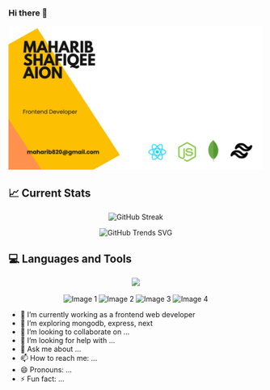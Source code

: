 ### Hi there 👋
![The San Juan Mountains are beautiful!](https://raw.githubusercontent.com/maharib820/maharib820/main/images/cover.png "San Juan Mountains")

## 📈 Current Stats
<p align="center">
    <img src="https://github-readme-streak-stats.herokuapp.com?user=maharib820&theme=dark&date_format=M%20j%5B%2C%20Y%5D&card_width=500" alt="GitHub Streak">
</p>

<p align="center">
  <img src="https://api.githubtrends.io/user/svg/maharib820/repos?time_range=one_year&theme=dark" alt="GitHub Trends SVG">
</p>

## 💻 Languages and Tools
<p align="center">
    <img src="https://skillicons.dev/icons?i=react,express,mongodb,js,tailwind,html,css" />
</p>

<div align="center">
  <img src="/assets/images/shiprock.jpg" alt="Image 1" style="width: 20%;">
  <img src="/assets/images/shiprock.jpg" alt="Image 2" style="width: 20%;">
  <img src="/assets/images/shiprock.jpg" alt="Image 3" style="width: 20%;">
  <img src="/assets/images/shiprock.jpg" alt="Image 4" style="width: 20%;">
</div>


- 🔭 I’m currently working as a frontend web developer
- 🌱 I’m exploring mongodb, express, next
- 👯 I’m looking to collaborate on ...
- 🤔 I’m looking for help with ...
- 💬 Ask me about ...
- 📫 How to reach me: ...
- 😄 Pronouns: ...
- ⚡ Fun fact: ...
